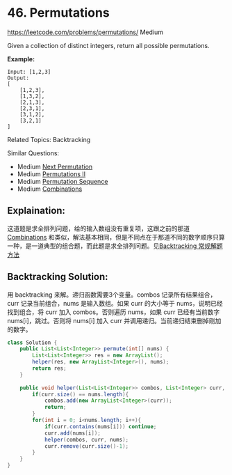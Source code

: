 # 46. Permutations
<https://leetcode.com/problems/permutations/>
Medium

Given a collection of distinct integers, return all possible permutations.

**Example:**

    Input: [1,2,3]
    Output:
    [
        [1,2,3],
        [1,3,2],
        [2,1,3],
        [2,3,1],
        [3,1,2],
        [3,2,1]
    ]

Related Topics: Backtracking

Similar Questions: 
* Medium [Next Permutation](https://leetcode.com/problems/next-permutation/)
* Medium [Permutations II](https://leetcode.com/problems/permutations-ii/)
* Medium [Permutation Sequence](https://leetcode.com/problems/permutation-sequence/)
* Medium [Combinations](https://leetcode.com/problems/combinations/)


## Explaination:
这道题是求全排列问题，给的输入数组没有重复项，这跟之前的那道 [Combinations](https://leetcode.com/problems/combinations/) 和类似，解法基本相同，但是不同点在于那道不同的数字顺序只算一种，是一道典型的组合题，而此题是求全排列问题。见[Backtracking 常规解题方法](../summary/Backtracking%20常规解题方法.md)

## Backtracking Solution: 
用 backtracking 来解。递归函数需要3个变量。combos 记录所有结果组合，curr 记录当前组合，nums 是输入数组。如果 curr 的大小等于 nums，说明已经找到组合，将 curr 加入 combos。否则遍历 nums，如果 curr 已经有当前数字 nums[i]，跳过。否则将 nums[i] 加入 curr 并调用递归。当前递归结束删掉刚加的数字。

```java
class Solution {
    public List<List<Integer>> permute(int[] nums) {
        List<List<Integer>> res = new ArrayList();
        helper(res, new ArrayList<Integer>(), nums);
        return res;
    }
    
    public void helper(List<List<Integer>> combos, List<Integer> curr, int[] nums){
        if(curr.size() == nums.length){
            combos.add(new ArrayList<Integer>(curr));
            return;
        }
        for(int i = 0; i<nums.length; i++){
            if(curr.contains(nums[i])) continue;
            curr.add(nums[i]);
            helper(combos, curr, nums);
            curr.remove(curr.size()-1);
        }
    }
}
```